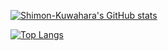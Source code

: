 [![Shimon-Kuwahara's GitHub stats](https://github-readme-stats.vercel.app/api?username=Shimon-Kuwahara&theme=vue-dark&show_icons=true)](https://github.com/Shimon-Kuwahara/github-readme-stats)

[![Top Langs](https://github-readme-stats.vercel.app/api/top-langs/?username=Shimon-Kuwahara&theme=vue-dark&show_icons=true&layout=compact)](https://github.com/Shimon-Kuwahara/github-readme-stats)
